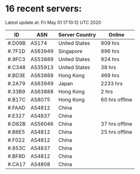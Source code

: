 # 16 recent servers:

Latest update at: Fri May 01 17:10:12 UTC 2020

| ID | ASN | Server Country | Online |
| -- | --- | -------------- | ------ |
| #.D09B | AS174 | United States | 909 hrs |
| #.7F1D | AS63949 | Singapore | 996 hrs |
| #.9FC3 | AS53889 | United States | 924 hrs |
| #.C348 | AS35913 | United States | 38 hrs |
| #.BD3E | AS63888 | Hong Kong | 469 hrs |
| #.2A79 | AS63949 | Japan | 2233 hrs |
| #.33B9 | AS63888 | Hong Kong | 2 hrs |
| #.B17C | AS8075 | Hong Kong | 60 hrs offline |
| #.FAAD | AS4812 | China | |
| #.E327 | AS4837 | China | |
| #.D62B | AS56046 | China | 37 hrs offline |
| #.B6E5 | AS4812 | China | 25 hrs offline |
| #.F022 | AS4812 | China | |
| #.853C | AS4837 | China | |
| #.BF8D | AS4812 | China | |
| #.CA17 | AS4808 | China | |

